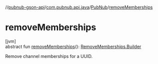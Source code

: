 //[pubnub-gson-api](../../../index.md)/[com.pubnub.api.java](../index.md)/[PubNub](index.md)/[removeMemberships](remove-memberships.md)

# removeMemberships

[jvm]\
abstract fun [removeMemberships](remove-memberships.md)(): [RemoveMemberships.Builder](../../com.pubnub.api.java.endpoints.objects_api.memberships/-remove-memberships/-builder/index.md)

Remove channel memberships for a UUID.
